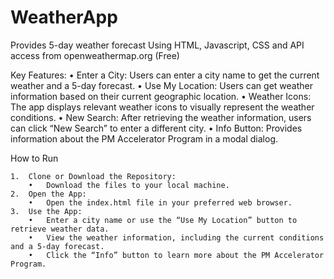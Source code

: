 # WeatherApp
Provides 5-day weather forecast
Using HTML, Javascript, CSS and API access from openweathermap.org (Free)

Key Features:
	•	Enter a City: Users can enter a city name to get the current weather and a 5-day forecast.
	•	Use My Location: Users can get weather information based on their current geographic location.
	•	Weather Icons: The app displays relevant weather icons to visually represent the weather conditions.
	•	New Search: After retrieving the weather information, users can click “New Search” to enter a different city.
	•	Info Button: Provides information about the PM Accelerator Program in a modal dialog.

How to Run

	1.	Clone or Download the Repository:
	    •	Download the files to your local machine.
	2.	Open the App:
	    •	Open the index.html file in your preferred web browser.
	3.	Use the App:
	    •	Enter a city name or use the “Use My Location” button to retrieve weather data.
	    •	View the weather information, including the current conditions and a 5-day forecast.
	    •	Click the “Info” button to learn more about the PM Accelerator Program.
